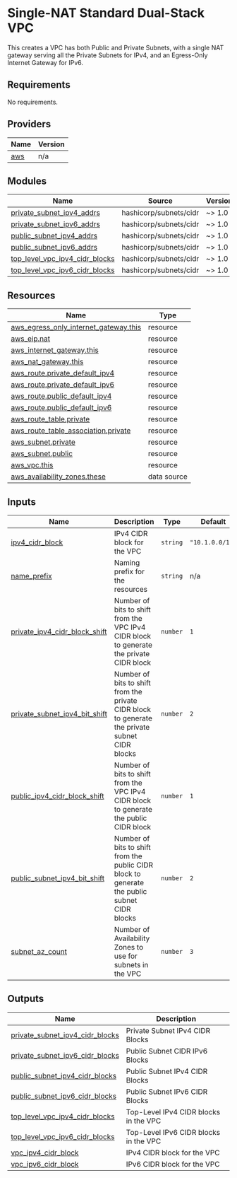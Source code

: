 # Single-NAT Standard Dual-Stack VPC

This creates a VPC has both Public and Private Subnets, with a single NAT gateway serving all the Private Subnets for IPv4, and an Egress-Only Internet Gateway for IPv6.

<!-- BEGIN_TF_DOCS -->
## Requirements

No requirements.

## Providers

| Name | Version |
|------|---------|
| <a name="provider_aws"></a> [aws](#provider\_aws) | n/a |

## Modules

| Name | Source | Version |
|------|--------|---------|
| <a name="module_private_subnet_ipv4_addrs"></a> [private\_subnet\_ipv4\_addrs](#module\_private\_subnet\_ipv4\_addrs) | hashicorp/subnets/cidr | ~> 1.0 |
| <a name="module_private_subnet_ipv6_addrs"></a> [private\_subnet\_ipv6\_addrs](#module\_private\_subnet\_ipv6\_addrs) | hashicorp/subnets/cidr | ~> 1.0 |
| <a name="module_public_subnet_ipv4_addrs"></a> [public\_subnet\_ipv4\_addrs](#module\_public\_subnet\_ipv4\_addrs) | hashicorp/subnets/cidr | ~> 1.0 |
| <a name="module_public_subnet_ipv6_addrs"></a> [public\_subnet\_ipv6\_addrs](#module\_public\_subnet\_ipv6\_addrs) | hashicorp/subnets/cidr | ~> 1.0 |
| <a name="module_top_level_vpc_ipv4_cidr_blocks"></a> [top\_level\_vpc\_ipv4\_cidr\_blocks](#module\_top\_level\_vpc\_ipv4\_cidr\_blocks) | hashicorp/subnets/cidr | ~> 1.0 |
| <a name="module_top_level_vpc_ipv6_cidr_blocks"></a> [top\_level\_vpc\_ipv6\_cidr\_blocks](#module\_top\_level\_vpc\_ipv6\_cidr\_blocks) | hashicorp/subnets/cidr | ~> 1.0 |

## Resources

| Name | Type |
|------|------|
| [aws_egress_only_internet_gateway.this](https://registry.terraform.io/providers/hashicorp/aws/latest/docs/resources/egress_only_internet_gateway) | resource |
| [aws_eip.nat](https://registry.terraform.io/providers/hashicorp/aws/latest/docs/resources/eip) | resource |
| [aws_internet_gateway.this](https://registry.terraform.io/providers/hashicorp/aws/latest/docs/resources/internet_gateway) | resource |
| [aws_nat_gateway.this](https://registry.terraform.io/providers/hashicorp/aws/latest/docs/resources/nat_gateway) | resource |
| [aws_route.private_default_ipv4](https://registry.terraform.io/providers/hashicorp/aws/latest/docs/resources/route) | resource |
| [aws_route.private_default_ipv6](https://registry.terraform.io/providers/hashicorp/aws/latest/docs/resources/route) | resource |
| [aws_route.public_default_ipv4](https://registry.terraform.io/providers/hashicorp/aws/latest/docs/resources/route) | resource |
| [aws_route.public_default_ipv6](https://registry.terraform.io/providers/hashicorp/aws/latest/docs/resources/route) | resource |
| [aws_route_table.private](https://registry.terraform.io/providers/hashicorp/aws/latest/docs/resources/route_table) | resource |
| [aws_route_table_association.private](https://registry.terraform.io/providers/hashicorp/aws/latest/docs/resources/route_table_association) | resource |
| [aws_subnet.private](https://registry.terraform.io/providers/hashicorp/aws/latest/docs/resources/subnet) | resource |
| [aws_subnet.public](https://registry.terraform.io/providers/hashicorp/aws/latest/docs/resources/subnet) | resource |
| [aws_vpc.this](https://registry.terraform.io/providers/hashicorp/aws/latest/docs/resources/vpc) | resource |
| [aws_availability_zones.these](https://registry.terraform.io/providers/hashicorp/aws/latest/docs/data-sources/availability_zones) | data source |

## Inputs

| Name | Description | Type | Default | Required |
|------|-------------|------|---------|:--------:|
| <a name="input_ipv4_cidr_block"></a> [ipv4\_cidr\_block](#input\_ipv4\_cidr\_block) | IPv4 CIDR block for the VPC | `string` | `"10.1.0.0/16"` | no |
| <a name="input_name_prefix"></a> [name\_prefix](#input\_name\_prefix) | Naming prefix for the resources | `string` | n/a | yes |
| <a name="input_private_ipv4_cidr_block_shift"></a> [private\_ipv4\_cidr\_block\_shift](#input\_private\_ipv4\_cidr\_block\_shift) | Number of bits to shift from the VPC IPv4 CIDR block to generate the private CIDR block | `number` | `1` | no |
| <a name="input_private_subnet_ipv4_bit_shift"></a> [private\_subnet\_ipv4\_bit\_shift](#input\_private\_subnet\_ipv4\_bit\_shift) | Number of bits to shift from the private CIDR block to generate the private subnet CIDR blocks | `number` | `2` | no |
| <a name="input_public_ipv4_cidr_block_shift"></a> [public\_ipv4\_cidr\_block\_shift](#input\_public\_ipv4\_cidr\_block\_shift) | Number of bits to shift from the VPC IPv4 CIDR block to generate the public CIDR block | `number` | `1` | no |
| <a name="input_public_subnet_ipv4_bit_shift"></a> [public\_subnet\_ipv4\_bit\_shift](#input\_public\_subnet\_ipv4\_bit\_shift) | Number of bits to shift from the public CIDR block to generate the public subnet CIDR blocks | `number` | `2` | no |
| <a name="input_subnet_az_count"></a> [subnet\_az\_count](#input\_subnet\_az\_count) | Number of Availability Zones to use for subnets in the VPC | `number` | `3` | no |

## Outputs

| Name | Description |
|------|-------------|
| <a name="output_private_subnet_ipv4_cidr_blocks"></a> [private\_subnet\_ipv4\_cidr\_blocks](#output\_private\_subnet\_ipv4\_cidr\_blocks) | Private Subnet IPv4 CIDR Blocks |
| <a name="output_private_subnet_ipv6_cidr_blocks"></a> [private\_subnet\_ipv6\_cidr\_blocks](#output\_private\_subnet\_ipv6\_cidr\_blocks) | Public Subnet CIDR IPv6 Blocks |
| <a name="output_public_subnet_ipv4_cidr_blocks"></a> [public\_subnet\_ipv4\_cidr\_blocks](#output\_public\_subnet\_ipv4\_cidr\_blocks) | Public Subnet IPv4 CIDR Blocks |
| <a name="output_public_subnet_ipv6_cidr_blocks"></a> [public\_subnet\_ipv6\_cidr\_blocks](#output\_public\_subnet\_ipv6\_cidr\_blocks) | Public Subnet IPv6 CIDR Blocks |
| <a name="output_top_level_vpc_ipv4_cidr_blocks"></a> [top\_level\_vpc\_ipv4\_cidr\_blocks](#output\_top\_level\_vpc\_ipv4\_cidr\_blocks) | Top-Level IPv4 CIDR blocks in the VPC |
| <a name="output_top_level_vpc_ipv6_cidr_blocks"></a> [top\_level\_vpc\_ipv6\_cidr\_blocks](#output\_top\_level\_vpc\_ipv6\_cidr\_blocks) | Top-Level IPv6 CIDR blocks in the VPC |
| <a name="output_vpc_ipv4_cidr_block"></a> [vpc\_ipv4\_cidr\_block](#output\_vpc\_ipv4\_cidr\_block) | IPv4 CIDR block for the VPC |
| <a name="output_vpc_ipv6_cidr_block"></a> [vpc\_ipv6\_cidr\_block](#output\_vpc\_ipv6\_cidr\_block) | IPv6 CIDR block for the VPC |
<!-- END_TF_DOCS -->
